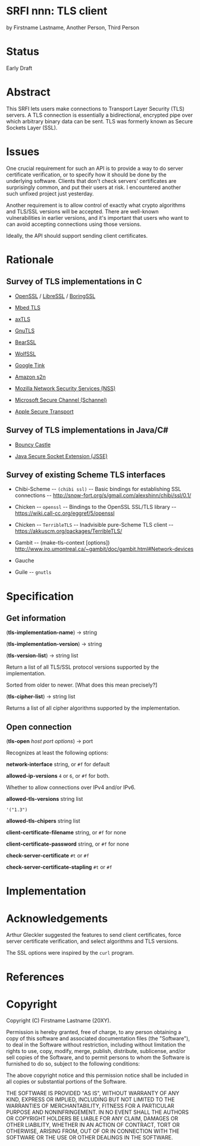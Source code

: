 # SRFI nnn: TLS client

by Firstname Lastname, Another Person, Third Person

# Status

Early Draft

# Abstract

This SRFI lets users make connections to Transport Layer Security
(TLS) servers. A TLS connection is essentially a bidirectional,
encrypted pipe over which arbitrary binary data can be sent. TLS was
formerly known as Secure Sockets Layer (SSL).

# Issues

One crucial requirement for such an API is to provide a way to do
server certificate verification, or to specify how it should be done
by the underlying software. Clients that don't check servers'
certificates are surprisingly common, and put their users at risk. I
encountered another such unfixed project just yesterday.

Another requirement is to allow control of exactly what crypto
algorithms and TLS/SSL versions will be accepted. There are well-known
vulnerabilities in earlier versions, and it's important that users who
want to can avoid accepting connections using those versions.

Ideally, the API should support sending client certificates.

# Rationale

## Survey of TLS implementations in C

* [OpenSSL](https://www.openssl.org) /
  [LibreSSL](https://www.libressl.org) /
  [BoringSSL](https://github.com/google/boringssl)

* [Mbed TLS](https://github.com/ARMmbed/mbedtls)

* [axTLS](http://axtls.sourceforge.net/)

* [GnuTLS](https://www.gnu.org/software/gnutls/)

* [BearSSL](https://bearssl.org)

* [WolfSSL](https://www.wolfssl.com/)

* [Google Tink](https://github.com/google/tink)

* [Amazon s2n](https://github.com/awslabs/s2n)

* [Mozilla Network Security Services (NSS)](https://developer.mozilla.org/en-US/docs/Mozilla/Projects/NSS)

* [Microsoft Secure Channel (Schannel)](https://docs.microsoft.com/en-us/windows/win32/secauthn/secure-channel)

* [Apple Secure Transport](https://developer.apple.com/documentation/security/secure_transport)

## Survey of TLS implementations in Java/C#

* [Bouncy Castle](https://bouncycastle.org/)

* [Java Secure Socket Extension (JSSE)](https://docs.oracle.com/javase/9/security/java-secure-socket-extension-jsse-reference-guide.htm)

## Survey of existing Scheme TLS interfaces

* Chibi-Scheme -- `(chibi ssl)` -- Basic bindings for establishing SSL connections -- http://snow-fort.org/s/gmail.com/alexshinn/chibi/ssl/0.1/

* Chicken -- `openssl` -- Bindings to the OpenSSL SSL/TLS library -- https://wiki.call-cc.org/eggref/5/openssl

* Chicken -- `TerribleTLS` -- Inadvisible pure-Scheme TLS client -- https://akkuscm.org/packages/TerribleTLS/

* Gambit -- (make-tls-context [options]) http://www.iro.umontreal.ca/~gambit/doc/gambit.html#Network-devices

* Gauche

* Guile -- `gnutls`

# Specification

## Get information

(**tls-implementation-name**) -> string

(**tls-implementation-version**) -> string

(**tls-version-list**) -> string list

Return a list of all TLS/SSL protocol versions supported by the
implementation.

Sorted from older to newer. [What does this mean precisely?]

(**tls-cipher-list**) -> string list

Returns a list of all cipher algorithms supported by the
implementation.

## Open connection

(**tls-open** _host_ _port_ _options_) -> port

Recognizes at least the following options:

**network-interface** string, or `#f` for default

**allowed-ip-versions** `4` or `6`, or `#f` for both.

Whether to allow connections over IPv4 and/or IPv6.

**allowed-tls-versions** string list

`'("1.3")`

**allowed-tls-chipers** string list

**client-certificate-filename** string, or `#f` for none

**client-certificate-password** string, or `#f` for none

**check-server-certificate** `#t` or `#f`

**check-server-certificate-stapling** `#t` or `#f`

# Implementation

# Acknowledgements

Arthur Gleckler suggested the features to send client certificates,
force server certificate verification, and select algorithms and TLS
versions.

The SSL options were inspired by the `curl` program.

# References

# Copyright

Copyright (C) Firstname Lastname (20XY).

Permission is hereby granted, free of charge, to any person obtaining
a copy of this software and associated documentation files (the
"Software"), to deal in the Software without restriction, including
without limitation the rights to use, copy, modify, merge, publish,
distribute, sublicense, and/or sell copies of the Software, and to
permit persons to whom the Software is furnished to do so, subject to
the following conditions:

The above copyright notice and this permission notice shall be
included in all copies or substantial portions of the Software.

THE SOFTWARE IS PROVIDED "AS IS", WITHOUT WARRANTY OF ANY KIND,
EXPRESS OR IMPLIED, INCLUDING BUT NOT LIMITED TO THE WARRANTIES OF
MERCHANTABILITY, FITNESS FOR A PARTICULAR PURPOSE AND
NONINFRINGEMENT. IN NO EVENT SHALL THE AUTHORS OR COPYRIGHT HOLDERS BE
LIABLE FOR ANY CLAIM, DAMAGES OR OTHER LIABILITY, WHETHER IN AN ACTION
OF CONTRACT, TORT OR OTHERWISE, ARISING FROM, OUT OF OR IN CONNECTION
WITH THE SOFTWARE OR THE USE OR OTHER DEALINGS IN THE SOFTWARE.
